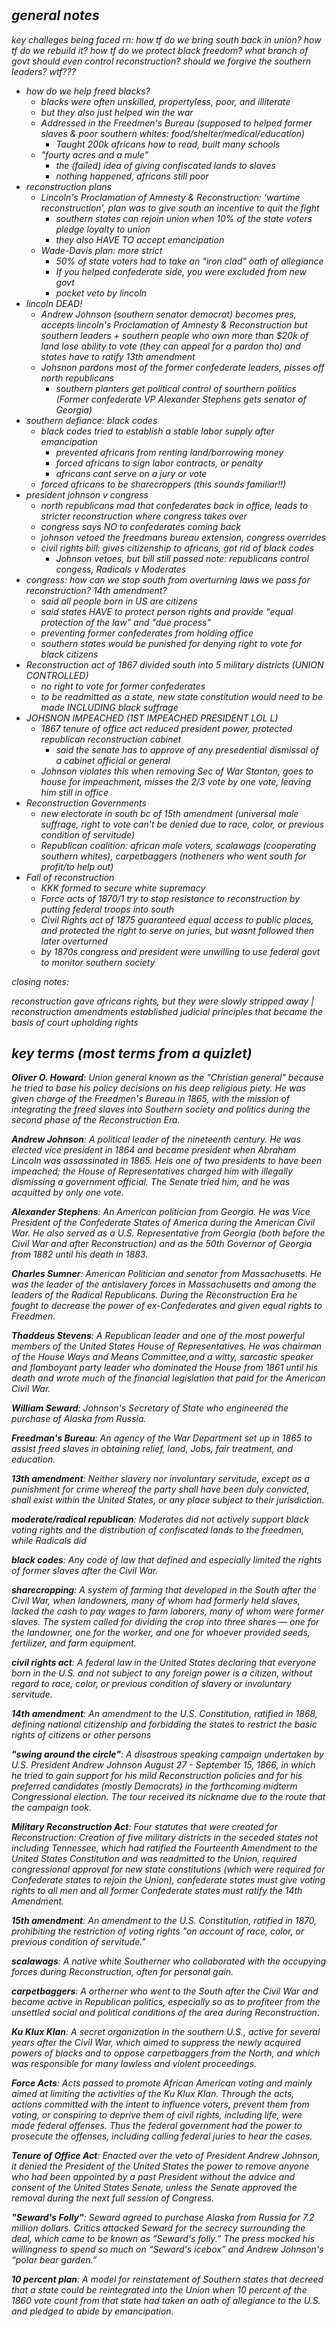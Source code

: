 # <i>
    
## general notes

key challeges being faced rn: how tf do we bring south back in union? how tf do we rebuild it? how tf do we protect black freedom? what branch of govt should even control reconstruction? should we forgive the southern leaders? wtf???

- how do we help freed blacks?
    - blacks were often unskilled, propertyless, poor, and illiterate
    - but they also just helped win the war
    - Addressed in the Freedmen's Bureau (supposed to helped former slaves & poor southern whites: food/shelter/medical/education) 
      - Taught 200k africans how to read, built many schools 
    - "fourty acres and a mule"
      - the (failed) idea of giving confiscated lands to slaves
      - nothing happened, africans still poor
- reconstruction plans     
    - Lincoln's Proclamation of Amnesty & Reconstruction: 'wartime reconstruction', plan was to give south an incentive to quit the fight 
        - southern states can rejoin union when 10% of the state voters pledge loyalty to union
        - they also HAVE TO accept emancipation
    - Wade-Davis plan: more strict  
        - 50% of state voters had to take an "iron clad" oath of allegiance
        - If you helped confederate side, you were excluded from new govt
        - pocket veto by lincoln
- lincoln DEAD!
    - Andrew Johnson (southern senator democrat) becomes pres, accepts lincoln's Proclamation of Amnesty & Reconstruction *but* southern leaders + southern people who own more than $20k of land lose ability to vote (they can appeal for a pardon tho) and states have to ratify 13th amendment 
    - Johsnon pardons most of the former confederate leaders, pisses off north republicans
        - southern planters get political control of sourthern politics (Former confederate VP Alexander Stephens gets senator of Georgia)
- southern defiance: black codes
    - black codes tried to establish a stable labor supply after emancipation 
        - prevented africans from renting land/borrowing money 
        - forced africans to sign labor contracts, or penalty
        - africans cant serve on a jury or vote 
    - forced africans to be sharecroppers (this sounds familiar!!)
- president johnson v congress 
    - north republicans mad that confederates back in office, leads to stricter reconstruction where congress takes over  
    - congress says NO to confederates coming back
    - johnson vetoed the freedmans bureau extension, congress overrides 
    - civil rights bill: gives citizenship to africans, got rid of black codes
       - Johnson vetoes, but bill still passed
*note: republicans control congess,  Radicals v Moderates*  
- congress: how can we stop south from overturning laws we pass for reconstruction? 14th amendment?
    - said all people born in US are citizens 
    - said states HAVE to protect person rights and provide "equal protection of the law" and "due process"
    - preventing former confederates from holding office
    - southern states would be punished for denying right to vote for black citizens   
- Reconstruction act of 1867 divided south into 5 military districts (UNION CONTROLLED)  
    - no right to vote for former confederates
    - to be readmitted as a state, new state constitution would need to be made INCLUDING black suffrage 
- JOHSNON IMPEACHED (1ST IMPEACHED PRESIDENT LOL L)  
    - 1867 tenure of office act reduced president power, protected republican reconstruction cabinet
        - said the senate has to approve of any presedential dismissal of a cabinet official or general
    - Johnson violates this when removing Sec of War Stanton, goes to house for impeachment, misses the 2/3 vote by one vote, leaving him still in office 
- Reconstruction Governments
    - new electorate in south bc of 15th amendment (universal male suffrage, right to vote can't be denied due to race, color, or previous condition of servitude)
    - Republican coalition: african male voters, scalawags (cooperating southern whites), carpetbaggers (notheners who went south for profit/to help out)
 - Fall of reconstruction 
    - KKK formed to secure white supremacy 
    - Force acts of 1870/1 try to stop resistance to reconstruction by putting federal troops into south 
    - Civil Rights act of 1875 guaranteed equal access to public places, and protected the right to serve on juries, but wasnt followed then later overturned 
    - by 1870s congress and president were unwilling to use federal govt to monitor southern society
 
 closing notes:
 
 reconstruction gave africans rights, but they were slowly stripped away | reconstruction amendments established judicial principles that became the basis of court upholding rights 
 
## key terms (most terms from a quizlet)

__Oliver O. Howard__: Union general known as the "Christian general" because he tried to base his policy decisions on his deep religious piety. He was given charge of the Freedmen's Bureau in 1865, with the mission of integrating the freed slaves into Southern society and politics during the second phase of the Reconstruction Era.

__Andrew Johnson__: A political leader of the nineteenth century. He was elected vice president in 1864 and became president when Abraham Lincoln was assassinated in 1865. Heis one of two presidents to have been impeached; the House of Representatives charged him with illegally dismissing a government official. The Senate tried him, and he was acquitted by only one vote.

__Alexander Stephens__: An American politician from Georgia. He was Vice President of the Confederate States of America during the American Civil War. He also served as a U.S. Representative from Georgia (both before the Civil War and after Reconstruction) and as the 50th Governor of Georgia from 1882 until his death in 1883.

__Charles Sumner__: American Politician and senator from Massachusetts. He was the leader of the antislavery forces in Massachusetts and among the leaders of the Radical Republicans. During the Reconstruction Era he fought to decrease the power of ex-Confederates and given equal rights to Freedmen.

__Thaddeus Stevens__: A Republican leader and one of the most powerful members of the United States House of Representatives. He was chairman of the House Ways and Means Committee,and a witty, sarcastic speaker and flamboyant party leader who dominated the House from 1861 until his death and wrote much of the financial legislation that paid for the American Civil War.

__William Seward__: Johnson's Secretary of State who engineered the purchase of Alaska from Russia.

__Freedman's Bureau__: An agency of the War Department set up in 1865 to assist freed slaves in obtaining relief, land, Jobs, fair treatment, and education.

__13th amendment__: Neither slavery nor involuntary servitude, except as a punishment for crime whereof the party shall have been duly convicted, shall exist within the United States, or any place subject to their jurisdiction.

__moderate/radical republican__: Moderates did not actively support black voting rights and the distribution of confiscated lands to the freedmen, while Radicals did

__black codes__: Any code of law that defined and especially limited the rights of former slaves after the Civil War.

__sharecropping__: A system of farming that developed in the South after the Civil War, when landowners, many of whom had formerly held slaves, lacked the cash to pay wages to farm laborers, many of whom were former slaves. The system called for dividing the crop into three shares — one for the landowner, one for the worker, and one for whoever provided seeds, fertilizer, and farm equipment.

__civil rights act__: A federal law in the United States declaring that everyone born in the U.S. and not subject to any foreign power is a citizen, without regard to race, color, or previous condition of slavery or involuntary servitude.

__14th amendment__: An amendment to the U.S. Constitution, ratified in 1868, defining national citizenship and forbidding the states to restrict the basic rights of citizens or other persons

__"swing around the circle"__: A disastrous speaking campaign undertaken by U.S. President Andrew Johnson August 27 - September 15, 1866, in which he tried to gain support for his mild Reconstruction policies and for his preferred candidates (mostly Democrats) in the forthcoming midterm Congressional election. The tour received its nickname due to the route that the campaign took.

__Military Reconstruction Act__: Four statutes that were created for Reconstruction: Creation of five military districts in the seceded states not including Tennessee, which had ratified the Fourteenth Amendment to the United States Constitution and was readmitted to the Union, required congressional approval for new state constitutions (which were required for Confederate states to rejoin the Union), confederate states must give voting rights to all men and all former Confederate states must ratify the 14th Amendment.

__15th amendment__: An amendment to the U.S. Constitution, ratified in 1870, prohibiting the restriction of voting rights "on account of race, color, or previous condition of servitude."

__scalawags__: A native white Southerner who collaborated with the occupying forces during Reconstruction, often for personal gain.

__carpetbaggers__: A ortherner who went to the South after the Civil War and became active in Republican politics, especially so as to profiteer from the unsettled social and political conditions of the area during Reconstruction.

__Ku Klux Klan__: A secret organization in the southern U.S., active for several years after the Civil War, which aimed to suppress the newly acquired powers of blacks and to oppose carpetbaggers from the North, and which was responsible for many lawless and violent proceedings.

__Force Acts__: Acts passed to promote African American voting and mainly aimed at limiting the activities of the Ku Klux Klan. Through the acts, actions committed with the intent to influence voters, prevent them from voting, or conspiring to deprive them of civil rights, including life, were made federal offenses. Thus the federal government had the power to prosecute the offenses, including calling federal juries to hear the cases.

__Tenure of Office Act__: Enacted over the veto of President Andrew Johnson, it denied the President of the United States the power to remove anyone who had been appointed by a past President without the advice and consent of the United States Senate, unless the Senate approved the removal during the next full session of Congress.

__"Seward's Folly"__:  Seward agreed to purchase Alaska from Russia for 7.2 million dollars. Critics attacked Seward for the secrecy surrounding the deal, which came to be known as “Seward's folly.” The press mocked his willingness to spend so much on “Seward's icebox” and Andrew Johnson's “polar bear garden.”

__10 percent plan__: A model for reinstatement of Southern states that decreed that a state could be reintegrated into the Union when 10 percent of the 1860 vote count from that state had taken an oath of allegiance to the U.S. and pledged to abide by emancipation.
